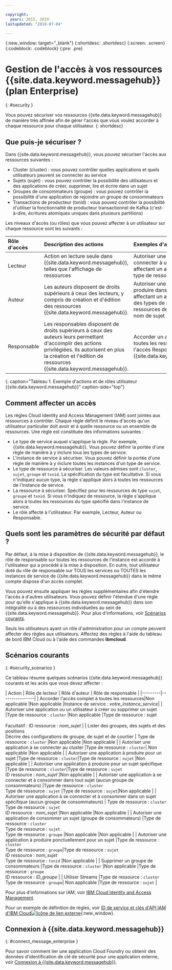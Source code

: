 ```yaml
---

copyright:
  years: 2015, 2019
lastupdated: "2018-07-04"

---
```


{:new_window: target="_blank"}
{:shortdesc: .shortdesc}
{:screen: .screen}
{:codeblock: .codeblock}
{:pre: .pre}

# Gestion de l'accès à vos ressources {{site.data.keyword.messagehub}} (plan Enterprise)
{: #security }

Vous pouvez sécuriser vos ressources {{site.data.keyword.messagehub}} de manière très affinée afin de gérer l'accès que vous voulez accorder à chaque ressource pour chaque utilisateur.
{: shortdesc}

## Que puis-je sécuriser ?

Dans {{site.data.keyword.messagehub}}, vous pouvez sécuriser l'accès aux ressources suivantes :
* Cluster (cluster) : vous pouvez contrôler quelles applications et quels utilisateurs peuvent se connecter au service
* Sujets (sujet) : vous pouvez contrôler la possibilité des utilisateurs et des applications de créer, supprimer, lire et écrire dans un sujet 
* Groupes de consommateurs (groupe) : vous pouvez contrôler la possibilité d'une application de rejoindre un groupe de consommateurs 
* Transactions de producteur (txnid) : vous pouvez contrôler la possibilité d'utiliser la fonctionnalité de producteur transactionnel de Kafka (c'est-à-dire, écritures atomiques uniques dans plusieurs partitions)

Les niveaux d'accès (ou rôles) que vous pouvez affecter à un utilisateur sur chaque ressource sont les suivants :

| Rôle d'accès | Description des actions | Exemples d'actions |
|:-----------------|:-----------------|:-----------------|
|  Lecteur | Action en lecture seule dans {{site.data.keyword.messagehub}}, telles que l'affichage de ressources | Autoriser une application à se connecter à un cluster en affectant un accès en lecture au type de ressource cluster |
| Auteur | Les auteurs disposent de droits supérieurs à ceux des lecteurs, y compris de création et d'édition des ressources {{site.data.keyword.messagehub}}. | Autoriser une application à produire dans des sujets en affectant un accès en écriture à des types de nom de sujet et des ressources de type sujet et de nom de sujet|
| Responsable | Les responsables disposent de droits supérieurs à ceux des auteurs leurs permettant d'accomplir des actions privilégiées. Ils autorisent en plus la création et l'édition de ressources {{site.data.keyword.messagehub}}. | Accorder un accès complet à toutes les ressources affectant l'accès Responsable à l'instance {{site.data.keyword.messagehub}}|
{: caption="Tableau 1. Exemple d'actions et de rôles utilisateur {{site.data.keyword.messagehub}}" caption-side="top"}

<!-- comment from Charlie and my reply 
CM: need to confirm if hierarchical e.g. write includes read - and doc. 
KR: I think they do inherit the lower level access https://console.bluemix.net/docs/iam/users_roles.html#iamusermanrol 
-->


## Comment affecter un accès

Les règles Cloud Identity and Access Management (IAM) sont jointes aux ressources à contrôler. Chaque règle définit le niveau d'accès qu'un utilisateur particulier doit avoir et à quelle ressource ou un ensemble de ressources. Une règle est constituée des informations suivantes : 
* Le type de service auquel s'applique la règle. Par exemple, {{site.data.keyword.messagehub}}. Vous pouvez définir la portée d'une règle de manière à y inclure tous les types de service. 
* L'instance de service à sécuriser. Vous pouvez définir la portée d'une règle de manière à y inclure toutes les instances d'un type de service. 
* Le type de ressource à sécuriser. Les valeurs admises sont <code>cluster</code>, <code>sujet</code>, <code>groupe</code> et <code>txnid</code>. La spécification du type est facultative. Si vous n'indiquez aucun type, la règle s'applique alors à toutes les ressources de l'instance de service. 
* La ressource à sécuriser. Spécifiez pour les ressources de type <code>sujet</code>, <code>groupe</code> et <code>txnid</code>. Si vous n'indiquez de ressource, la règle s'applique alors à toutes les ressources du type spécifié dans l'instance de service. 
* Le rôle affecté à l'utilisateur. Par exemple, Lecteur, Auteur ou Responsable. 

## Quels sont les paramètres de sécurité par défaut ?

Par défaut, à la mise à disposition de {{site.data.keyword.messagehub}}, le rôle de responsable sur toutes les ressources de l'instance est accordé à l'utilisateur qui a procédé à la mise à disposition. En outre, tout utilisateur doté du rôle de responsable sur TOUS les services ou TOUTES les instances de service de {{site.data.keyword.messagehub}} dans le même compte dispose d'un accès complet. 

Vous pouvez ensuite appliquer les règles supplémentaires afin d'étendre l'accès à d'autres utilisateurs. Vous pouvez définir l'étendue d'une règle pour qu'elle s'applique à {{site.data.keyword.messagehub}} dans son intégralité ou à des ressources individuelles au sein de {{site.data.keyword.messagehub}}. Pour plus d'informations, voir [Scénarios courants](#security_scenarios).

Seuls les utilisateurs ayant un rôle d'administration pour un compte peuvent affecter des règles aux utilisateurs. Affectez des règles à l'aide du tableau de bord IBM Cloud ou à l'aide des commandes **ibmcloud**. 
<!--
For example steps for {{site.data.keyword.messagehub}}, see [Examples](#security_examples).
-->


## Scénarios courants
{: #security_scenarios }

Ce tableau résume quelques scénarios {{site.data.keyword.messagehub}} courants et les acès que vous devez affecter :

| Action | Rôle de lecteur | Rôle d'auteur | Rôle de responsable |
|---------|----------------|
| Accorder l'accès complet à toutes les ressources|Non applicable   |Non applicable  |Instance de service : <var class="keyword varname">votre_instance_service</var>|
| Autoriser une application ou un utilisateur à créer ou supprimer un sujet |Type de ressource : <code>cluster</code>   |Non applicable  |Type de ressource : sujet <br/><br/>Facultatif : ID ressource : <var class="keyword varname">nom_sujet</var> |
| Lister des groupes, des sujets et des positions <br/> Décrire des configurations de groupe, de sujet et de courtier | Type de ressource : <code>cluster</code>      |Non applicable  |Non applicable      |
| Autoriser une application à se connecter au cluster  |Type de ressource : <code>cluster</code>| Non applicable     |Non applicable      |
| Autoriser une application à produire pour un sujet  |Type de ressource : <code>cluster</code>|Type de ressource : <code>sujet</code> |Non applicable     |
| Autoriser une application à produire pour un sujet spécifique  |Type de ressource : <code>cluster</code>|Type de ressource : <code>sujet</code><br/>ID ressource : <var class="keyword varname">nom_sujet</var>      |Non applicable     |
| Autoriser une application à se connecter et à consommer dans tout sujet (aucun groupe de consommateurs)  |Type de ressource : <code>cluster</code> <br/>Type de ressource : <code>sujet</code> |Type de ressource : <code>sujet</code>|Non applicable     |
| Autoriser une application à se connecter et à consommer dans un sujet spécifique (aucun groupe de consommateurs)  | Type de ressource : <code>cluster</code> <br/>Type de ressource : <code>sujet</code><br/>ID ressource : <var class="keyword varname">nom_sujet</var> |Non applicable     |Non applicable     |
| Autoriser une application de consommer un sujet (groupe de consommateurs)  |Type de ressource : <code>cluster</code> <br/>Type de ressource : <code>sujet</code><br/> Type de ressource : <code>groupe</code> |Non applicable      |Non applicable     |
| Autoriser une application à produire ponctuellement pour un sujet  |Type de ressource : <code>cluster</code> <br/> Type de ressource : <code>groupe</code>|Type de ressource : <code>sujet</code> <br/>ID ressource : <var class="keyword varname">nom_sujet</var> <br/>Type de ressource : <code>txnid</code> |Non applicable     |
| Supprimer un groupe de consommateurs |Type de ressource : <code>cluster</code> |Non applicable  |Type de ressource : <code>groupe</code> <br/>ID ressource : <var class="keyword varname">ID_groupe</var>      |
| Utiliser Streams |Type de ressource : <code>cluster</code></br>Type de ressource : <code>groupe</code>| Non applicable  |Type de ressource : <code>sujet</code>    |

Pour plus d'informations sur IAM, voir
[IBM Cloud Identity and Access Management](/docs/iam/index.html#iamoverview).

Pour un exemple de définition de règles, voir
[ID de service et clés d'API IAM d'IBM Cloud![Icône de lien externe](../../icons/launch-glyph.svg "Icône de lien externe")](https://www.ibm.com/blogs/bluemix/2017/10/introducing-ibm-cloud-iam-service-ids-api-keys/){:new_window}.


## Connexion à {{site.data.keyword.messagehub}}
{: #connect_message_enterprise }

Pour savoir comment lier une application Cloud Foundry ou obtenir des données d'identification de clé de sécurité pour une application externe, voir [Connexion à {{site.data.keyword.messagehub}}](/docs/services/EventStreams/eventstreams127.html#connect_messagehub).

<!-- 28/06/18 - Karen: draft info only

## Examples
{: #security_examples }

I want to give a user access to create or delete a topic:

1. From the IBM Cloud dashboard, go to the **Manage** tab &gt; **Security** &gt; **Identity and Access**, and then select **Users**.
2. Click **Invite users**.
3. Specify the email address of the user that you want to invite.
4. In the **Access** section, expand the **Services** option.
5. Choose to assign access to a **Resource**.
6. In the **Services** section, select **{{site.data.keyword.messagehub}}**
7. In the **Region** section, make your selection.
8. In the **Service instance** section, locate your instance and select it.
9. In the **Resource type** section, enter **cluster**.
10. In the **Select roles** section, check the **Reader** box.
11. In the **Resource type** section, enter **topic**.
12. In the **Select roles** section, check the **Manager** box.
13. Click **Invite users**.

-->















